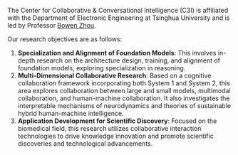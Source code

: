The Center for Collaborative & Conversational Intelligence (C3I) is affiliated with the Department of Electronic Engineering at Tsinghua University and is led by Professor [Bowen Zhou](http://c3i.ee.tsinghua.edu.cn/en/author/bowen-zhou/).

Our research objectives are as follows:

1. **Specialization and Alignment of Foundation Models**: This involves in-depth research on the architecture design, training, and alignment of foundation models, exploring specialization in reasoning.
2. **Multi-Dimensional Collaborative Research**: Based on a cognitive collaboration framework incorporating both System 1 and System 2, this area explores collaboration between large and small models, multimodal collaboration, and human-machine collaboration. It also investigates the interpretable mechanisms of neurodynamics and theories of sustainable hybrid human-machine intelligence.
3. **Application Development for Scientific Discovery**: Focused on the biomedical field, this research utilizes collaborative interaction technologies to drive knowledge innovation and promote scientific discoveries and technological advancements.
